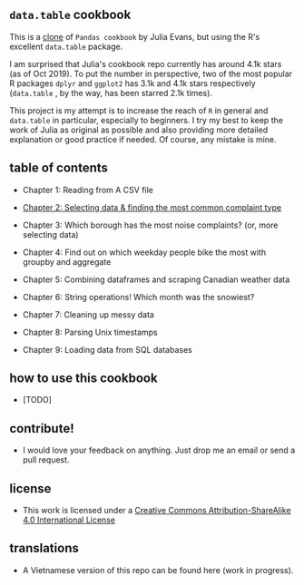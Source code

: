 

## `data.table` cookbook

This is a [clone](https://github.com/jvns/pandas-cookbook) of `Pandas cookbook`
by Julia Evans, but using the R's excellent `data.table` package.

I am surprised that Julia's cookbook repo currently has around 4.1k stars (as of
Oct 2019). To put the number in perspective, two of the most popular R packages
`dplyr` and `ggplot2` has 3.1k and 4.1k stars respectively (`data.table` , by
the way, has been starred 2.1k times).

This project is my attempt is to increase the reach of `R` in general and
`data.table` in particular, especially to beginners. I try my best to keep the
work of Julia as original as possible and also providing more detailed
explanation or good practice if needed. Of course, any mistake is mine.

## table of contents

* Chapter 1: Reading from A CSV file

* [Chapter 2: Selecting data & finding the most common complaint type](http://htmlpreview.github.io/?https://github.com/chuvanan/rdatatable-cookbook/blob/master/cookbook/chapter2-selecting-data.html)

* Chapter 3: Which borough has the most noise complaints? (or, more selecting data)

* Chapter 4: Find out on which weekday people bike the most with groupby and aggregate

* Chapter 5: Combining dataframes and scraping Canadian weather data

* Chapter 6: String operations! Which month was the snowiest?

* Chapter 7: Cleaning up messy data

* Chapter 8: Parsing Unix timestamps

* Chapter 9: Loading data from SQL databases

## how to use this cookbook

* [TODO]

## contribute!

* I would love your feedback on anything. Just drop me an email or send a pull
  request.

## license

* This work is licensed under a [Creative Commons Attribution-ShareAlike 4.0 International License](http://dcreativecommons.org/licenses/by-sa/4.0/)

## translations

* A Vietnamese version of this repo can be found here (work in progress).
